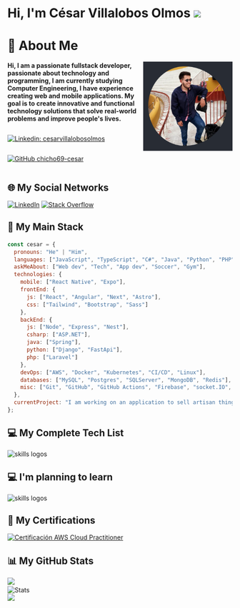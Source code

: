 <h1>Hi, I'm César Villalobos Olmos <img src="https://media.giphy.com/media/mGcNjsfWAjY5AEZNw6/giphy.gif" width="50"/></h1>

# 💫 About Me

<img align='right' src="https://raw.githubusercontent.com/chicho69-cesar/chicho69-cesar/main/me.png" width="200" height="200">

**<p>Hi, I am a passionate fullstack developer, passionate about technology and programming, I am currently studying Computer Engineering, I have experience creating web and mobile applications. My goal is to create innovative and functional technology solutions that solve real-world problems and improve people's lives.</p>**

<div style="display: flex; flex-direction: row; align-items:center; gap: 0 1rem; flex-wrap: wrap;">

[![Linkedin: cesarvillalobosolmos](https://img.shields.io/badge/-cesarvillalobosolmos-blue?style=flat-square&logo=Linkedin&logoColor=white&link=https://www.linkedin.com/in/cesarvillalobosolmos/)](https://www.linkedin.com/in/cesarvillalobosolmos/)

[![GitHub chicho69-cesar](https://img.shields.io/github/followers/chicho69-cesar?label=follow&style=social)](https://github.com/chicho69-cesar)
</div>


## 🌐 My Social Networks

[![LinkedIn](https://img.shields.io/badge/LinkedIn-%230077B5.svg?logo=linkedin&logoColor=white)](https://linkedin.com/in/cesarvillalobosolmos) [![Stack Overflow](https://img.shields.io/badge/-Stackoverflow-FE7A16?logo=stack-overflow&logoColor=white)](https://stackoverflow.com/users/20986285) 

## 🤍 My Main Stack

```javascript
const cesar = {
  pronouns: "He" | "Him",
  languages: ["JavaScript", "TypeScript", "C#", "Java", "Python", "PHP"],
  askMeAbout: ["Web dev", "Tech", "App dev", "Soccer", "Gym"],
  technologies: {
    mobile: ["React Native", "Expo"],
    frontEnd: {
      js: ["React", "Angular", "Next", "Astro"],
      css: ["Tailwind", "Bootstrap", "Sass"]
    },
    backEnd: {
      js: ["Node", "Express", "Nest"],
      csharp: ["ASP.NET"],
      java: ["Spring"],
      python: ["Django", "FastApi"],
      php: ["Laravel"]
    },
    devOps: ["AWS", "Docker", "Kubernetes", "CI/CD", "Linux"],
    databases: ["MySQL", "Postgres", "SQLServer", "MongoDB", "Redis"],
    misc: ["Git", "GitHub", "GitHub Actions", "Firebase", "socket.IO", "RxJS", "GraphQL"]
  },
  currentProject: "I am working on an application to sell artisan things."
};
```

## 💻 My Complete Tech List

<img src="https://skillicons.dev/icons?i=javascript,ts,cs,java,py,php,html,css,react,angular,next,astro,nodejs,express,nest,dotnet,spring,laravel,django,fastapi,docker,aws,git,github,githubactions,kubernetes,linux,mysql,postgres,mongodb,redis,sqlite,bootstrap,tailwind,sass,vite,apollo,graphql,rxjs,prisma,jest,redux,md,firebase,supabase,figma,nginx,postman" alt="skills logos" /> <br>

## 💻 I'm planning to learn

<img src="https://skillicons.dev/icons?i=dart,go,rust,vue,svelte,flutter,nuxt,solidjs,deno,flask,tauri,jenkins," alt="skills logos" /> <br>

## 🥇 My Certifications

[![Certificación AWS Cloud Practitioner](https://images.credly.com/size/240x240/images/00634f82-b07f-4bbd-a6bb-53de397fc3a6/image.png)](https://www.credly.com/badges/b8eb8fb7-b4b5-43ae-bc58-402cf452d3a0/public_url)

## 📊 My GitHub Stats

![](https://github-readme-stats.vercel.app/api?username=chicho69-cesar&theme=ayu-mirage&hide_border=false&include_all_commits=false&count_private=true)<br/> 
![Stats](https://github-readme-streak-stats.herokuapp.com/?user=chicho69-cesar&theme=ayu-mirage&hide_border=false)<br/>
![](https://github-readme-stats.vercel.app/api/top-langs/?username=chicho69-cesar&theme=ayu-mirage&hide_border=false&include_all_commits=false&langs_count=10&card_width=500&count_private=true&layout=compact) 

<!-- Proudly created with GPRM ( https://gprm.itsvg.in ) -->
